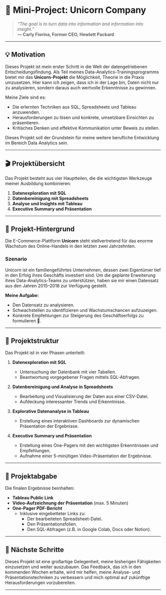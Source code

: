 # 🦄 **Mini-Project: Unicorn Company**  

> *“The goal is to turn data into information and information into insight.”*  
> **— Carly Fiorina, Former CEO, Hewlett Packard**

---

## 💡 **Motivation**  

Dieses Projekt ist mein erster Schritt in die Welt der datengetriebenen Entscheidungsfindung. Als Teil meines Data-Analytics-Trainingsprogramms bietet mir das **Unicorn-Projekt** die Möglichkeit, Theorie in die Praxis umzusetzen. Hier kann ich zeigen, dass ich in der Lage bin, Daten nicht nur zu analysieren, sondern daraus auch wertvolle Erkenntnisse zu gewinnen.  

Meine Ziele sind es:  
- Die erlernten Techniken aus SQL, Spreadsheets und Tableau anzuwenden.  
- Herausforderungen zu lösen und konkrete, umsetzbare Einsichten zu präsentieren.  
- Kritisches Denken und effektive Kommunikation unter Beweis zu stellen.  

Dieses Projekt soll der Grundstein für meine weitere berufliche Entwicklung im Bereich Data Analytics sein.  

---

## 🎬 **Projektübersicht**  

Das Projekt besteht aus vier Hauptteilen, die die wichtigsten Werkzeuge meiner Ausbildung kombinieren:  

1. **Datenexploration mit SQL**  
2. **Datenbereinigung mit Spreadsheets**  
3. **Analyse und Insights mit Tableau**  
4. **Executive Summary und Präsentation**  

---

## 🦄 **Projekt-Hintergrund**  

Die E-Commerce-Plattform **Unicorn** steht stellvertretend für das enorme Wachstum des Online-Handels in den letzten zwei Jahrzehnten.  

### Szenario  
Unicorn ist ein familiengeführtes Unternehmen, dessen zwei Eigentümer tief in den Erfolg ihres Geschäfts investiert sind. Um die geplante Erweiterung ihres Data-Analytics-Teams zu unterstützen, haben sie mir einen Datensatz aus den Jahren 2015–2018 zur Verfügung gestellt.  

**Meine Aufgabe:**  
- Den Datensatz zu analysieren.  
- Schwachstellen zu identifizieren und Wachstumschancen aufzuzeigen.  
- Konkrete Empfehlungen zur Steigerung des Geschäftserfolgs zu formulieren 🚀.  

---

## 🧹 **Projektstruktur**  

Das Projekt ist in vier Phasen unterteilt:  

1. **Datenexploration mit SQL**  
   - Untersuchung der Datenbank mit vier Tabellen.  
   - Beantwortung vorgegebener Fragen mittels SQL-Abfragen.  

2. **Datenbereinigung und Analyse in Spreadsheets**  
   - Bearbeitung und Visualisierung der Daten aus einer CSV-Datei.  
   - Aufdeckung interessanter Trends und Erkenntnisse.  

3. **Explorative Datenanalyse in Tableau**  
   - Erstellung eines interaktiven Dashboards zur dynamischen Präsentation der Ergebnisse.  

4. **Executive Summary und Präsentation**  
   - Erstellung eines One-Pagers mit den wichtigsten Erkenntnissen und Empfehlungen.  
   - Aufnahme einer 5-minütigen Video-Präsentation der Ergebnisse.  

---

## 📁 **Projektabgabe**  

Die finalen Ergebnisse beinhalten:  

- **Tableau Public Link**  
- **Video-Aufzeichnung der Präsentation** (max. 5 Minuten)  
- **One-Pager PDF-Bericht**  
   - Inklusive eingebetteter Links zu:  
      - Der bearbeiteten Spreadsheet-Datei.  
      - Den Präsentationsfolien.  
      - Den SQL-Abfragen (z.B. in Google Colab, Docs oder Notion).  

---

## 🚀 **Nächste Schritte**  

Dieses Projekt ist eine großartige Gelegenheit, meine bisherigen Fähigkeiten einzusetzen und weiter auszubauen. Das Feedback, das ich in den kommenden Wochen erhalte, wird mir helfen, meine Analyse- und Präsentationstechniken zu verbessern und mich optimal auf zukünftige Herausforderungen vorzubereiten.  

---  


